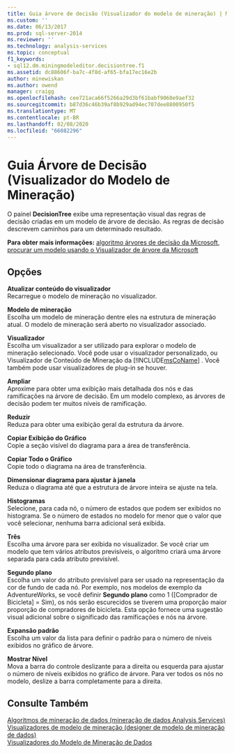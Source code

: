 ```yaml
---
title: Guia árvore de decisão (Visualizador do modelo de mineração) | Microsoft Docs
ms.custom: ''
ms.date: 06/13/2017
ms.prod: sql-server-2014
ms.reviewer: ''
ms.technology: analysis-services
ms.topic: conceptual
f1_keywords:
- sql12.dm.miningmodeleditor.decisiontree.f1
ms.assetid: dc88606f-ba7c-4f8d-af65-bfa17ec16e2b
author: minewiskan
ms.author: owend
manager: craigg
ms.openlocfilehash: cee721aca66f5266a29d3bf61babf9060e9aef32
ms.sourcegitcommit: b87d36c46b39af8b929ad94ec707dee8800950f5
ms.translationtype: MT
ms.contentlocale: pt-BR
ms.lasthandoff: 02/08/2020
ms.locfileid: "66082296"
---
```

# <a name="decision-tree-tab-mining-model-viewer"></a>Guia Árvore de Decisão (Visualizador do Modelo de Mineração)
  O painel **DecisionTree** exibe uma representação visual das regras de decisão criadas em um modelo de árvore de decisão. As regras de decisão descrevem caminhos para um determinado resultado.  
  
 **Para obter mais informações:** [algoritmo árvores de decisão da Microsoft](data-mining/microsoft-decision-trees-algorithm.md), [procurar um modelo usando o Visualizador de árvore da Microsoft](data-mining/browse-a-model-using-the-microsoft-tree-viewer.md)  
  
## <a name="options"></a>Opções  
 **Atualizar conteúdo do visualizador**  
 Recarregue o modelo de mineração no visualizador.  
  
 **Modelo de mineração**  
 Escolha um modelo de mineração dentre eles na estrutura de mineração atual. O modelo de mineração será aberto no visualizador associado.  
  
 **Visualizador**  
 Escolha um visualizador a ser utilizado para explorar o modelo de mineração selecionado. Você pode usar o visualizador personalizado, ou Visualizador de Conteúdo de Mineração da [!INCLUDE[msCoName](../includes/msconame-md.md)] . Você também pode usar visualizadores de plug-in se houver.  
  
 **Ampliar**  
 Aproxime para obter uma exibição mais detalhada dos nós e das ramificações na árvore de decisão. Em um modelo complexo, as árvores de decisão podem ter muitos níveis de ramificação.  
  
 **Reduzir**  
 Reduza para obter uma exibição geral da estrutura da árvore.  
  
 **Copiar Exibição do Gráfico**  
 Copie a seção visível do diagrama para a área de transferência.  
  
 **Copiar Todo o Gráfico**  
 Copie todo o diagrama na área de transferência.  
  
 **Dimensionar diagrama para ajustar à janela**  
 Reduza o diagrama até que a estrutura de árvore inteira se ajuste na tela.  
  
 **Histogramas**  
 Selecione, para cada nó, o número de estados que podem ser exibidos no histograma. Se o número de estados no modelo for menor que o valor que você selecionar, nenhuma barra adicional será exibida.  
  
 **Três**  
 Escolha uma árvore para ser exibida no visualizador. Se você criar um modelo que tem vários atributos previsíveis, o algoritmo criará uma árvore separada para cada atributo previsível.  
  
 **Segundo plano**  
 Escolha um valor do atributo previsível para ser usado na representação da cor de fundo de cada nó. Por exemplo, nos modelos de exemplo da AdventureWorks, se você definir **Segundo plano** como 1 ([Comprador de Bicicleta] = Sim), os nós serão escurecidos se tiverem uma proporção maior proporção de compradores de bicicleta. Esta opção fornece uma sugestão visual adicional sobre o significado das ramificações e nós na árvore.  
  
 **Expansão padrão**  
 Escolha um valor da lista para definir o padrão para o número de níveis exibidos no gráfico de árvore.  
  
 **Mostrar Nível**  
 Mova a barra do controle deslizante para a direita ou esquerda para ajustar o número de níveis exibidos no gráfico de árvore. Para ver todos os nós no modelo, deslize a barra completamente para a direita.  
  
## <a name="see-also"></a>Consulte Também  
 [Algoritmos de mineração de dados &#40;mineração de dados Analysis Services&#41;](data-mining/data-mining-algorithms-analysis-services-data-mining.md)   
 [Visualizadores de modelo de mineração &#40;designer de modelo de mineração de dados&#41;](mining-model-viewers-data-mining-model-designer.md)   
 [Visualizadores do Modelo de Mineração de Dados](data-mining/data-mining-model-viewers.md)  
  
  

